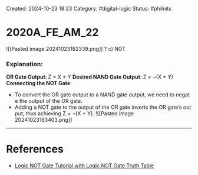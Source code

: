 Created: 2024-10-23 18:23
Category: #digital-logic 
Status: #philnits



# 2020A_FE_AM_22

![[Pasted image 20241023182339.png]]
? 
c) NOT
### Explanation:

**OR Gate Output**: Z = X + Y
**Desired NAND Gate Output**: Z = ¬(X * Y)
**Connecting the NOT Gate**:
- To convert the OR gate output to a NAND gate output, we need to negate the output of the OR gate.
- Adding a NOT gate to the output of the OR gate inverts the OR gate’s output, thus achieving Z = ¬(X + Y).
![[Pasted image 20241023183403.png]]



---
# References
- [Logic NOT Gate Tutorial with Logic NOT Gate Truth Table](https://www.electronics-tutorials.ws/logic/logic_4.html)